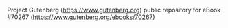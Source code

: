 Project Gutenberg (https://www.gutenberg.org) public repository for
eBook #70267 (https://www.gutenberg.org/ebooks/70267)
